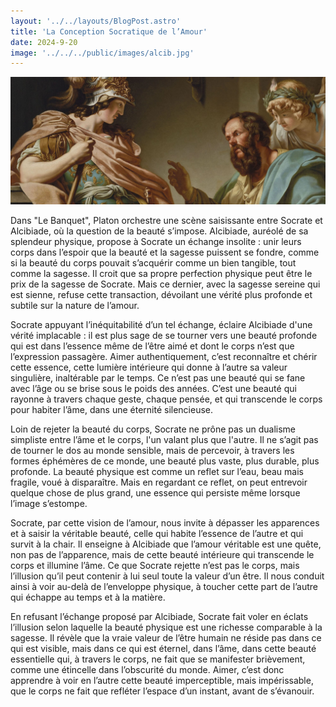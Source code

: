 ```yaml
---
layout: '../../layouts/BlogPost.astro'
title: 'La Conception Socratique de l’Amour'
date: 2024-9-20
image: '../../../public/images/alcib.jpg'
---
```

![](../../../public/images/alcib.jpg)

Dans "Le Banquet", Platon orchestre une scène saisissante entre Socrate et Alcibiade, où la question de la beauté s’impose. Alcibiade, auréolé de sa splendeur physique, propose à Socrate un échange insolite : unir leurs corps dans l’espoir que la beauté et la sagesse puissent se fondre, comme si la beauté du corps pouvait s’acquérir comme un bien tangible, tout comme la sagesse. Il croit que sa propre perfection physique peut être le prix de la sagesse de Socrate. Mais ce dernier, avec la sagesse sereine qui est sienne, refuse cette transaction, dévoilant une vérité plus profonde et subtile sur la nature de l’amour.

Socrate appuyant l’inéquitabilité d’un tel échange, éclaire Alcibiade d'une vérité implacable : il est plus sage de se tourner vers une beauté profonde qui est dans l’essence même de l’être aimé et dont le corps n’est que l’expression passagère. Aimer authentiquement, c’est reconnaître et chérir cette essence, cette lumière intérieure qui donne à l’autre sa valeur singulière, inaltérable par le temps. Ce n’est pas une beauté qui se fane avec l’âge ou se brise sous le poids des années. C’est une beauté qui rayonne à travers chaque geste, chaque pensée, et qui transcende le corps pour habiter l’âme, dans une éternité silencieuse.

Loin de rejeter la beauté du corps, Socrate ne prône pas un dualisme simpliste entre l’âme et le corps, l'un valant plus que l'autre. Il ne s’agit pas de tourner le dos au monde sensible, mais de percevoir, à travers les formes éphémères de ce monde, une beauté plus vaste, plus durable, plus profonde. La beauté physique est comme un reflet sur l’eau, beau mais fragile, voué à disparaître. Mais en regardant ce reflet, on peut entrevoir quelque chose de plus grand, une essence qui persiste même lorsque l’image s’estompe.

Socrate, par cette vision de l’amour, nous invite à dépasser les apparences et à saisir la véritable beauté, celle qui habite l’essence de l’autre et qui survit à la chair. Il enseigne à Alcibiade que l’amour véritable est une quête, non pas de l’apparence, mais de cette beauté intérieure qui transcende le corps et illumine l’âme. Ce que Socrate rejette n’est pas le corps, mais l’illusion qu’il peut contenir à lui seul toute la valeur d’un être. Il nous conduit ainsi à voir au-delà de l’enveloppe physique, à toucher cette part de l’autre qui échappe au temps et à la matière.

En refusant l’échange proposé par Alcibiade, Socrate fait voler en éclats l’illusion selon laquelle la beauté physique est une richesse comparable à la sagesse. Il révèle que la vraie valeur de l’être humain ne réside pas dans ce qui est visible, mais dans ce qui est éternel, dans l’âme, dans cette beauté essentielle qui, à travers le corps, ne fait que se manifester brièvement, comme une étincelle dans l’obscurité du monde. Aimer, c’est donc apprendre à voir en l’autre cette beauté imperceptible, mais impérissable, que le corps ne fait que refléter l’espace d’un instant, avant de s’évanouir.
